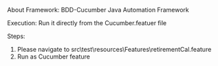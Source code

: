 About Framework: 
BDD-Cucumber Java Automation Framework

Execution:
Run it directly from the Cucumber.featuer file

Steps: 
1. Please navigate to src\test\resources\Features\retirementCal.feature  
2. Run as Cucumber feature
